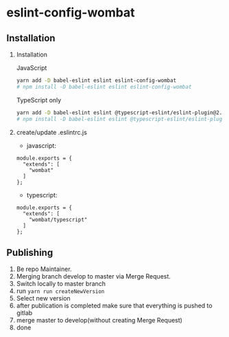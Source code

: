 eslint-config-wombat
================

## Installation
1. Installation


    JavaScript
    ```bash
    yarn add -D babel-eslint eslint eslint-config-wombat
    # npm install -D babel-eslint eslint eslint-config-wombat
    ```

    
    TypeScript only 
    ```bash
    yarn add -D babel-eslint eslint @typescript-eslint/eslint-plugin@2.8.0 @typescript-eslint/parser@2.8.0 eslint-config-wombat
    # npm install -D babel-eslint eslint @typescript-eslint/eslint-plugin@2.8.0 @typescript-eslint/parser@2.8.0 eslint-config-wombat

    ```
    
2. create/update .eslintrc.js
    * javascript:
    ```JS
    module.exports = {
      "extends": [
        "wombat"
      ]
    };

    ```
    * typescript:
    ```JS
    module.exports = {
      "extends": [
        "wombat/typescript"
      ]
    };

    ```
   
## Publishing
1. Be repo Maintainer.
2. Merging branch develop to master via Merge Request.
3. Switch locally to master branch
4. run `yarn run createNewVersion`
5. Select new version
6. after publication is completed make sure that everything is pushed to gitlab
7. merge master to develop(without creating Merge Request)
8. done
